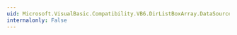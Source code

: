 ```yaml
---
uid: Microsoft.VisualBasic.Compatibility.VB6.DirListBoxArray.DataSourceChanged
internalonly: False
---
```

